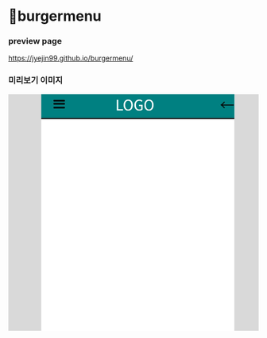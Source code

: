 # :hamburger:burgermenu

### preview page
https://jyejin99.github.io/burgermenu/

### 미리보기 이미지
![미리보기](./burgermenu.jpg)